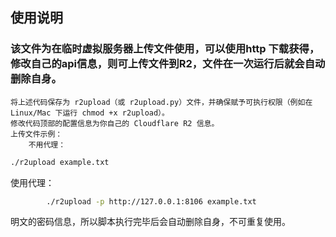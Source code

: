## 使用说明
### 该文件为在临时虚拟服务器上传文件使用，可以使用http 下载获得，修改自己的api信息，则可上传文件到R2，文件在一次运行后就会自动删除自身。

    将上述代码保存为 r2upload（或 r2upload.py）文件，并确保赋予可执行权限（例如在 Linux/Mac 下运行 chmod +x r2upload）。
    修改代码顶部的配置信息为你自己的 Cloudflare R2 信息。
    上传文件示例：
        不用代理：
```sh
./r2upload example.txt
```
使用代理：
```sh
        ./r2upload -p http://127.0.0.1:8106 example.txt
```
明文的密码信息，所以脚本执行完毕后会自动删除自身，不可重复使用。



